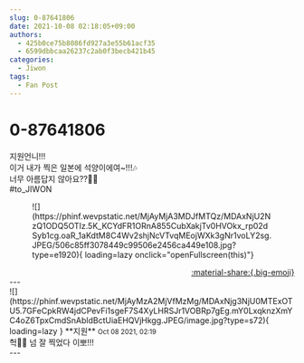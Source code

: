 ```yaml
---
slug: 0-87641806
date: 2021-10-08 02:18:05+09:00
authors:
  - 425b0ce75b8086fd927a3e55b61acf35
  - 6599dbbcaa26237c2ab0f3becb421b45
categories:
  - Jiwon
tags:
  - Fan Post
---
```


# 0-87641806

<div class="post-container" markdown="1">
<div class="content-container md-sidebar__scrollwrap" markdown="1">

지원언니!!!<br>이거 내가 찍은 일본에 석양이에여~!!!🎶<br>너무 아름답지 않아요??🌙🤍<br>\#to_JIWON
<figure markdown="1">
![](https://phinf.wevpstatic.net/MjAyMjA3MDJfMTQz/MDAxNjU2NzQ1ODQ5OTIz.5K_KCYdFR1ORnA855CubXakjTv0HVOkx_rp02dSyb1cg.oaR_1aKdtM8C4Wv2shjNcVTvqMEojWXk3gNr1voLY2sg.JPEG/506c85ff3078449c99506e2456ca449e108.jpg?type=e1920){ loading=lazy onclick="openFullscreen(this)"}
</figure>


</div>
</div>

<div style="text-align: right;" markdown="1">
<a href="https://weverse.io/fromis9/fanpost/0-87641806" style="text-align: right;">:material-share:{.big-emoji}</a>
</div>
---

<div class="comments-container md-sidebar__scrollwrap" markdown="1">
<div class="comment" markdown="1">
<div class='id-container' markdown="1">
![](https://phinf.wevpstatic.net/MjAyMzA2MjVfMzMg/MDAxNjg3NjU0MTExOTU5.7GFeCpkRW4jdCPevFi1sgeF7S4XyLHRSJr1VOBRp7gEg.mY0LxqknzXmYC4oZ6TpxCmdSnAbldBctUiaEHQVjHkgg.JPEG/image.jpg?type=s72){ loading=lazy }
**<span class="artist">지원</span>** <small>Oct 08 2021, 02:19</small><br>
</div>
<div class='comment-body' markdown="1">
헉🤭🤭 넘 잘 찍었다 이뽀!!!
</div>
</div>
</div>
---
